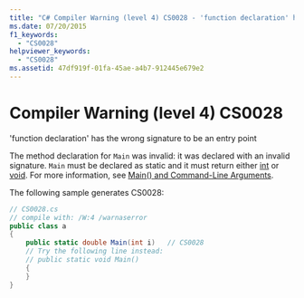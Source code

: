 ```yaml
---
title: "C# Compiler Warning (level 4) CS0028 - 'function declaration' has the wrong signature to be an entry point"
ms.date: 07/20/2015
f1_keywords: 
  - "CS0028"
helpviewer_keywords: 
  - "CS0028"
ms.assetid: 47df919f-01fa-45ae-a4b7-912445e679e2
---
```

# Compiler Warning (level 4) CS0028

'function declaration' has the wrong signature to be an entry point  
  
 The method declaration for `Main` was invalid: it was declared with an invalid signature. `Main` must be declared as static and it must return either [int](../language-reference/builtin-types/integral-numeric-types.md) or [void](../language-reference/keywords/void.md). For more information, see [Main() and Command-Line Arguments](../programming-guide/main-and-command-args/index.md).  
  
 The following sample generates CS0028:  
  
```csharp  
// CS0028.cs  
// compile with: /W:4 /warnaserror  
public class a  
{  
    public static double Main(int i)   // CS0028  
    // Try the following line instead:  
    // public static void Main()  
    {  
    }  
}  
```

